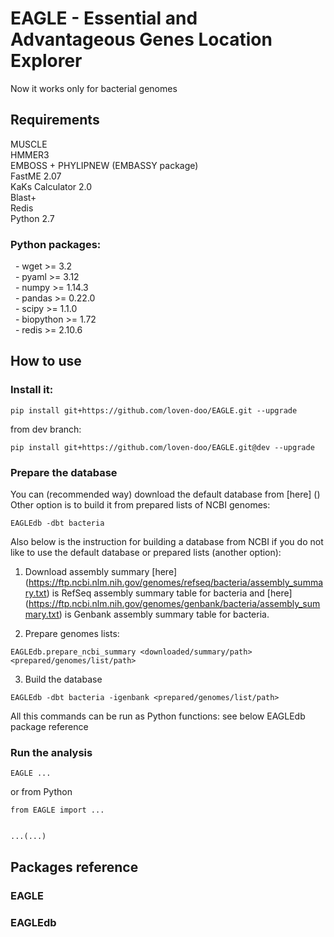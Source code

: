 # EAGLE - Essential and Advantageous Genes Location Explorer  
Now it works only for bacterial genomes

## Requirements
MUSCLE  
HMMER3  
EMBOSS + PHYLIPNEW (EMBASSY package)  
FastME 2.07  
KaKs Calculator 2.0  
Blast+  
Redis  
Python 2.7  
### Python packages:  
&nbsp; - wget >= 3.2  
&nbsp; - pyaml >= 3.12  
&nbsp; - numpy >= 1.14.3  
&nbsp; - pandas >= 0.22.0  
&nbsp; - scipy >= 1.1.0  
&nbsp; - biopython >= 1.72  
&nbsp; - redis >= 2.10.6  

## How to use

### Install it:
```
pip install git+https://github.com/loven-doo/EAGLE.git --upgrade  
```
from dev branch:
```
pip install git+https://github.com/loven-doo/EAGLE.git@dev --upgrade
```

### Prepare the database
You can (recommended way) download the default database from [here] ()  
Other option is to build it from prepared lists of NCBI genomes:
```
EAGLEdb -dbt bacteria
```
  
Also below is the instruction for building a database from NCBI if you do not like to use the default database or prepared lists (another option):  
1. Download assembly summary [here] (https://ftp.ncbi.nlm.nih.gov/genomes/refseq/bacteria/assembly_summary.txt) is RefSeq assembly summary table for bacteria and 
[here] (https://ftp.ncbi.nlm.nih.gov/genomes/genbank/bacteria/assembly_summary.txt) is Genbank assembly summary table for bacteria.  
   
2. Prepare genomes lists:
```
EAGLEdb.prepare_ncbi_summary <downloaded/summary/path> <prepared/genomes/list/path>
```
   
3. Build the database
```
EAGLEdb -dbt bacteria -igenbank <prepared/genomes/list/path>
```
  

All this commands can be run as Python functions: see below EAGLEdb package reference  
  
### Run the analysis
```
EAGLE ...
```
or from Python
```
from EAGLE import ...


...(...)
```
  
## Packages reference

### EAGLE

### EAGLEdb

